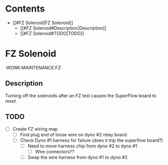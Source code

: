 # Contents
  - [[#FZ Solenoid|FZ Solenoid]]
    - [[#FZ Solenoid#Description|Description]]
    - [[#FZ Solenoid#TODO|TODO]]

# FZ Solenoid
:WORK:MAINTENANCE:FZ:
## Description
Turning off the solenoids after an FZ test causes the SuperFlow board to reset.

## TODO
- [ ] Create FZ wiring map
  - [ ] Find plug end of loose wire on dyno #2 relay board.
  - [ ] Check Dyno #1 harness for failure (does it trip the superflow board?)
    - [ ] Need to move harness chip from dyno #2 to dyno #1
      - [ ] Wire connectors??
    - [ ] Swap the wire harness from dyno #1 to dyno #2

